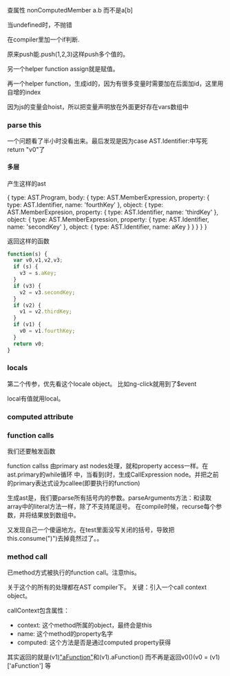 查属性
nonComputedMember a.b 而不是a[b]


当undefined时，不抛错

在compiler里加一个if判断.


原来push能.push(1,2,3)这样push多个值的。

另一个helper function assign就是赋值。

再一个helper function，生成id的，因为有很多变量时需要加在后面加id，这里用自增的index

因为js的变量会hoist，所以把变量声明放在外面更好存在vars数组中


### parse this

一个问题看了半小时没看出来。最后发现是因为case AST.Identifier:中写死return "v0"了

#### 多层

产生这样的ast


{
    type: AST.Program,
    body: {
        type: AST.MemberExpression,
        property: {
            type: AST.Identifier,
            name: 'fourthKey'
        },
        object: {
            type: AST.MemberExpresion,
            property: {
                type: AST.Identifier,
                name: 'thirdKey'
            },
            object: {
                type: AST.MemberExpression,
                property: {
                    type: AST.Identifier,
                    name: 'secondKey'
                },
                object: {
                    type: AST.Identifier,
                    name: aKey
                }
            }
        }
    }
}

返回这样的函数

```javascript
function(s) {
  var v0,v1,v2,v3;
  if (s) {
    v3 = s.aKey;
  }
  if (v3) {
    v2 = v3.secondKey;
  }
  if (v2) {
    v1 = v2.thirdKey;
  }
  if (v1) {
    v0 = v1.fourthKey;
  }
  return v0;
}
```

### locals

第二个传参，优先看这个locale object。 比如ng-click就用到了$event

local有值就用local。


### computed attribute

### function calls
我们还要触发函数

function callss 由primary ast nodes处理，就和property access一样。在ast.primary的while循环
中，当看到(时，生成CallExpression node。并把之前的primary表达式设为callee(即要执行的function)

生成ast是，我们要parse所有括号内的参数。parseArguments方法：和读取array中的literal方法一样，除了不支持尾逗号。
在compile时候，recurse每个参数，并将结果放到数组中。

又发现自己一个傻逼地方。在test里面没写关闭的括号，导致把this.consume(")")去掉竟然过了。。

### method call

已method方式被执行的function call。注意this。

关于这个的所有的处理都在AST compiler下。
关键：引入一个call context object。

callContext包含属性：
+ context: 这个method所属的object，最终会是this
+ name: 这个method的property名字
+ computed: 这个方法是否是通过computed property获得

其实返回的就是(v1)["aFunction"]()和(v1).aFunction()
而不再是返回v0()(v0 = (v1)['aFunction'] 等


